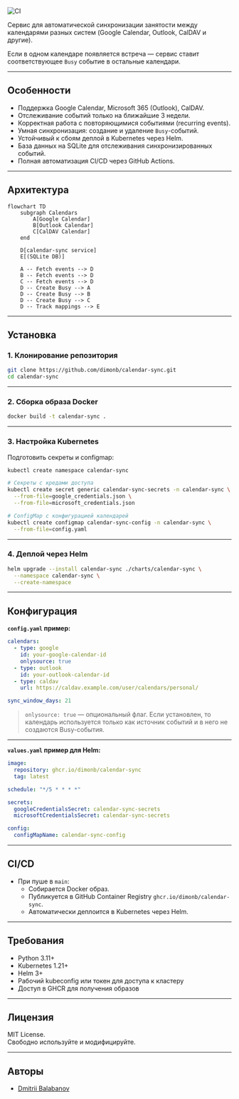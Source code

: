 

![CI](https://github.com/dimonb/calendar-sync/actions/workflows/build.yml/badge.svg)

Сервис для автоматической синхронизации занятости между календарями разных систем (Google Calendar, Outlook, CalDAV и другие).

Если в одном календаре появляется встреча — сервис ставит соответствующее `Busy` событие в остальные календари.

---

## Особенности

- Поддержка Google Calendar, Microsoft 365 (Outlook), CalDAV.
- Отслеживание событий только на ближайшие 3 недели.
- Корректная работа с повторяющимися событиями (recurring events).
- Умная синхронизация: создание и удаление `Busy`-событий.
- Устойчивый к сбоям деплой в Kubernetes через Helm.
- База данных на SQLite для отслеживания синхронизированных событий.
- Полная автоматизация CI/CD через GitHub Actions.

---

## Архитектура

```mermaid
flowchart TD
    subgraph Calendars
        A[Google Calendar]
        B[Outlook Calendar]
        C[CalDAV Calendar]
    end

    D[calendar-sync service]
    E[(SQLite DB)]

    A -- Fetch events --> D
    B -- Fetch events --> D
    C -- Fetch events --> D
    D -- Create Busy --> A
    D -- Create Busy --> B
    D -- Create Busy --> C
    D -- Track mappings --> E
```

---

## Установка

### 1. Клонирование репозитория

```bash
git clone https://github.com/dimonb/calendar-sync.git
cd calendar-sync
```

---

### 2. Сборка образа Docker

```bash
docker build -t calendar-sync .
```

---

### 3. Настройка Kubernetes

Подготовить секреты и configmap:

```bash
kubectl create namespace calendar-sync

# Секреты с кредами доступа
kubectl create secret generic calendar-sync-secrets -n calendar-sync \
  --from-file=google_credentials.json \
  --from-file=microsoft_credentials.json

# ConfigMap с конфигурацией календарей
kubectl create configmap calendar-sync-config -n calendar-sync \
  --from-file=config.yaml
```

---

### 4. Деплой через Helm

```bash
helm upgrade --install calendar-sync ./charts/calendar-sync \
  --namespace calendar-sync \
  --create-namespace
```

---

## Конфигурация

**`config.yaml` пример:**

```yaml
calendars:
  - type: google
    id: your-google-calendar-id
    onlysource: true
  - type: outlook
    id: your-outlook-calendar-id
  - type: caldav
    url: https://caldav.example.com/user/calendars/personal/

sync_window_days: 21
```

> `onlysource: true` — опциональный флаг. Если установлен, то календарь используется только как источник событий и в него не создаются Busy-события.

---

**`values.yaml` пример для Helm:**

```yaml
image:
  repository: ghcr.io/dimonb/calendar-sync
  tag: latest

schedule: "*/5 * * * *"

secrets:
  googleCredentialsSecret: calendar-sync-secrets
  microsoftCredentialsSecret: calendar-sync-secrets

config:
  configMapName: calendar-sync-config
```

---

## CI/CD

- При пуше в `main`:
  - Собирается Docker образ.
  - Публикуется в GitHub Container Registry `ghcr.io/dimonb/calendar-sync`.
  - Автоматически деплоится в Kubernetes через Helm.

---

## Требования

- Python 3.11+
- Kubernetes 1.21+
- Helm 3+
- Рабочий kubeconfig или токен для доступа к кластеру
- Доступ в GHCR для получения образов

---

## Лицензия

MIT License.  
Свободно используйте и модифицируйте.

---

## Авторы

- [Dmitrii Balabanov](https://github.com/dimonb)

